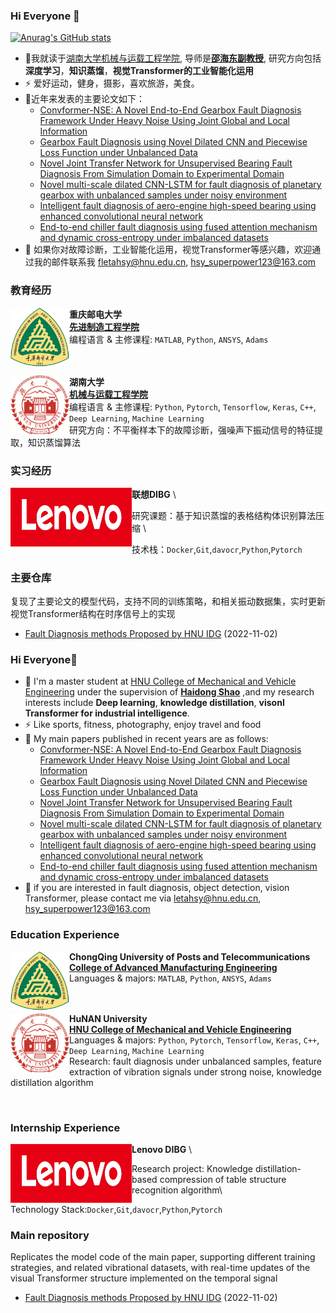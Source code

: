 ### Hi Everyone 👋
[![Anurag's GitHub stats](https://github-readme-stats.vercel.app/api?username=bighan123)](https://github.com/anuraghazra/github-readme-stats)
- 🔭我就读于[湖南大学机械与运载工程学院](http://mve.hnu.edu.cn/), 导师是[**邵海东副教授**](http://grjl.hnu.edu.cn/p/33AB569E530CC623A302A907DA8BDF95), 研究方向包括**深度学习**，**知识蒸馏**，**视觉Transformer的工业智能化运用**
- ⚡ 爱好运动，健身，摄影，喜欢旅游，美食。
- 🌱近年来发表的主要论文如下：
  - [Convformer-NSE: A Novel End-to-End Gearbox Fault Diagnosis Framework Under Heavy Noise Using Joint Global and Local Information](https://ieeexplore.ieee.org/document/9872314)
  - [Gearbox Fault Diagnosis using Novel Dilated CNN and Piecewise Loss Function under Unbalanced Data](https://ieeexplore.ieee.org/document/9612819)
  - [Novel Joint Transfer Network for Unsupervised Bearing Fault Diagnosis From Simulation Domain to Experimental Domain](https://ieeexplore.ieee.org/document/9789130)
  - [Novel multi-scale dilated CNN-LSTM for fault diagnosis of planetary gearbox with unbalanced samples under noisy environment](https://iopscience.iop.org/article/10.1088/1361-6501/ac1b43)
  - [Intelligent fault diagnosis of aero-engine high-speed bearing using enhanced convolutional neural network](https://hkxb.buaa.edu.cn/CN/10.7527/S1000-6893.2021.25479)
  - [End-to-end chiller fault diagnosis using fused attention mechanism and dynamic cross-entropy under imbalanced datasets](https://www.sciencedirect.com/science/article/abs/pii/S0360132322000695)
- 💬 如果你对故障诊断，工业智能化运用，视觉Transformer等感兴趣，欢迎通过我的邮件联系我 fletahsy@hnu.edu.cn, hsy_superpower123@163.com

### 教育经历
[<img align="left" height="94px" width="94px" alt="CQPUT" src="https://github.com/bighan123/bighan123/blob/main/images/cqupt.webp?raw=true"/>](https://www.kpn.com/)**重庆邮电大学** \
[**先进制造工程学院**](http://same.cqupt.edu.cn/) \
编程语言 & 主修课程: `MATLAB`, `Python`, `ANSYS`, `Adams` \
<br/>
<br/>

[<img align="left" height="94px" width="94px" alt="HNU" src="https://github.com/bighan123/bighan123/blob/main/images/HNU.webp?raw=true"/>](https://www.hnu.edu.cn/)**湖南大学** \
[**机械与运载工程学院**]() \
编程语言 & 主修课程: `Python`, `Pytorch`, `Tensorflow`, `Keras`, `C++`, `Deep Learning`, `Machine Learning` \
研究方向：不平衡样本下的故障诊断，强噪声下振动信号的特征提取，知识蒸馏算法
<br/>

### 实习经历

[<img align="left" height="94px" width="194px" alt="Lenovo" src="https://github.com/bighan123/bighan123/blob/main/images/Lenovo.webp?raw=true"/>](https://campus.lenovo.com.cn/)**联想DIBG** \

研究课题：基于知识蒸馏的表格结构体识别算法压缩 \

技术栈：`Docker`,`Git`,`davocr`,`Python`,`Pytorch`

### 主要仓库

复现了主要论文的模型代码，支持不同的训练策略，和相关振动数据集，实时更新视觉Transformer结构在时序信号上的实现

<!-- START -->

- [Fault Diagnosis methods Proposed by HNU IDG](https://github.com/bighan123/HNUIDG-Fault-Diagnosis-) (2022-11-02)
  <!--END -->

### Hi Everyone👋

- 🔭 I'm a master student  at [HNU College of Mechanical and Vehicle Engineering](http://mve.hnu.edu.cn/) under the supervision of [**Haidong Shao**](http://grjl.hnu.edu.cn/p/33AB569E530CC623A302A907DA8BDF95) ,and my research interests include **Deep learning**, **knowledge distillation**, **visonl Transformer for industrial intelligence**.
- ⚡ Like sports, fitness, photography, enjoy travel and food
- 🌱 My main papers published in recent years are as follows:
  - [Convformer-NSE: A Novel End-to-End Gearbox Fault Diagnosis Framework Under Heavy Noise Using Joint Global and Local Information](https://ieeexplore.ieee.org/document/9872314)
  - [Gearbox Fault Diagnosis using Novel Dilated CNN and Piecewise Loss Function under Unbalanced Data](https://ieeexplore.ieee.org/document/9612819)
  - [Novel Joint Transfer Network for Unsupervised Bearing Fault Diagnosis From Simulation Domain to Experimental Domain](https://ieeexplore.ieee.org/document/9789130)
  - [Novel multi-scale dilated CNN-LSTM for fault diagnosis of planetary gearbox with unbalanced samples under noisy environment](https://iopscience.iop.org/article/10.1088/1361-6501/ac1b43)
  - [Intelligent fault diagnosis of aero-engine high-speed bearing using enhanced convolutional neural network](https://hkxb.buaa.edu.cn/CN/10.7527/S1000-6893.2021.25479)
  - [End-to-end chiller fault diagnosis using fused attention mechanism and dynamic cross-entropy under imbalanced datasets](https://www.sciencedirect.com/science/article/abs/pii/S0360132322000695)
- 💬 if you are interested in fault diagnosis, object detection, vision Transformer, please contact me via letahsy@hnu.edu.cn, hsy_superpower123@163.com

### Education Experience

[<img align="left" height="94px" width="94px" alt="CQPUT" src="https://github.com/bighan123/bighan123/blob/main/images/cqupt.webp?raw=true"/>](https://www.kpn.com/)**ChongQing University of Posts and Telecommunications** \
[**College of Advanced Manufacturing Engineering**](http://same.cqupt.edu.cn/) \
Languages & majors: `MATLAB`, `Python`, `ANSYS`, `Adams` \
<br/>
<br/>

[<img align="left" height="94px" width="94px" alt="HNU" src="https://github.com/bighan123/bighan123/blob/main/images/HNU.webp?raw=true"/>](https://www.hnu.edu.cn/)**HuNAN University** \
[**HNU College of Mechanical and Vehicle Engineering**](http://mve.hnu.edu.cn/) \
Languages & majors: `Python`, `Pytorch`, `Tensorflow`, `Keras`, `C++`, `Deep Learning`, `Machine Learning` \
Research: fault diagnosis under unbalanced samples, feature extraction of vibration signals under strong noise, knowledge distillation algorithm

<br />

### Internship Experience

[<img align="left" height="94px" width="194px" alt="Lenovo" src="https://github.com/bighan123/bighan123/blob/main/images/Lenovo.webp?raw=true"/>](https://campus.lenovo.com.cn/)**Lenovo DIBG** \

Research project: Knowledge distillation-based compression of table structure recognition algorithm\

Technology Stack:`Docker`,`Git`,`davocr`,`Python`,`Pytorch`

### Main repository

Replicates the model code of the main paper, supporting different training strategies, and related vibrational datasets, with real-time updates of the visual Transformer structure implemented on the temporal signal

<!-- START -->

- [Fault Diagnosis methods Proposed by HNU IDG](https://github.com/bighan123/HNUIDG-Fault-Diagnosis-) (2022-11-02)
  <!--END -->
